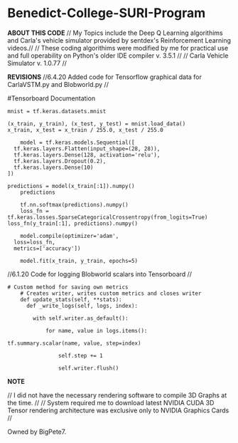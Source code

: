 # Benedict-College-SURI-Program

**ABOUT THIS CODE**
// My Topics include the Deep Q Learning algorithims and Carla's vehicle simulator provided by sentdex's Reinforcement Learning videos.//
// These coding algorithims were modified by me for practical use and full operability on Python's older IDE compiler v. 3.5.1 //
// Carla Vehicle Simulator v. 1.0.77 //

**REVISIONS**
//6.4.20 Added code for Tensorflow graphical data for CarlaVSTM.py and Blobworld.py //

#Tensorboard Documentation
 
    mnist = tf.keras.datasets.mnist
	
    (x_train, y_train), (x_test, y_test) = mnist.load_data()
    x_train, x_test = x_train / 255.0, x_test / 255.0
	
	    model = tf.keras.models.Sequential([
	  tf.keras.layers.Flatten(input_shape=(28, 28)),
	  tf.keras.layers.Dense(128, activation='relu'),
	  tf.keras.layers.Dropout(0.2),
	  tf.keras.layers.Dense(10)
	])

  	predictions = model(x_train[:1]).numpy()
	    predictions
	
	    tf.nn.softmax(predictions).numpy()
	    loss_fn = tf.keras.losses.SparseCategoricalCrossentropy(from_logits=True)	    loss_fn(y_train[:1], predictions).numpy()
	
	    model.compile(optimizer='adam',	              
      loss=loss_fn,	              
      metrics=['accuracy'])
	
	    model.fit(x_train, y_train, epochs=5)
      
 //6.1.20 Code for logging Blobworld scalars into Tensorboard //
 
	# Custom method for saving own metrics
	    # Creates writer, writes custom metrics and closes writer
	    def update_stats(self, **stats):
	      def _write_logs(self, logs, index):
	
	        with self.writer.as_default():
	
	            for name, value in logs.items():
	
    tf.summary.scalar(name, value, step=index)
	
	                self.step += 1
	
	                self.writer.flush()
                  
**NOTE**

// I did not have the necessary rendering software to compile 3D Graphs at the time. //
// System required me to download latest NVIDIA CUDA 3D Tensor rendering architecture was exclusive only to NVIDIA Graphics Cards //


Owned by BigPete7.

